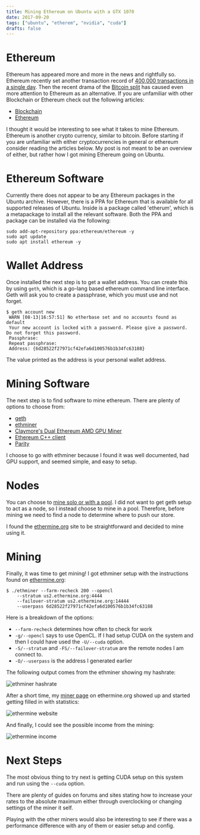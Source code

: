 ```yaml
---
title: Mining Ethereum on Ubuntu with a GTX 1070
date: 2017-09-20
tags: ["ubuntu", "etherem", "nvidia", "cuda"]
drafts: false
---
```


# Ethereum

Ethereum has appeared more and more in the news and rightfully so. Ethereum recently set another transaction record of [400,000 transactions in a single day](https://venturebeat.com/2017/08/15/ethereum-sets-new-transaction-record-outperforms-bitcoin/). Then the recent drama of the [Bitcoin split](https://www.forbes.com/sites/haroldstark/2017/08/17/chaos-ensues-as-bitcoin-splits-into-two-separate-cryptocurrencies/#1d3d1b7464fc) has caused even more attention to Ethereum as an alternative. If you are unfamiliar with other Blockchain or Ethereum check out the following articles:

* [Blockchain](https://thenextweb.com/evergreen/2017/07/04/ultimate-3500-word-plain-english-guide-blockchain/)
* [Ethereum](https://thenextweb.com/contributors/2017/08/10/ultimate-2000-word-plain-english-guide-ethereum/?utm_source=copypaste&utm_medium=referral&utm_content=The%20ultimate,%202000-word,%20plain%20English%20guide%20to%20Ethereum&utm_campaign=share%2Bbutton)

I thought it would be interesting to see what it takes to mine Ethereum. Ethereum is another crypto currency, similar to bitcoin. Before starting if you are unfamiliar with either cryptocurrencies in general or ethereum consider reading the articles below. My post is not meant to be an overview of either, but rather how I got mining Ethereum going on Ubuntu.

# Ethereum Software

Currently there does not appear to be any Ethereum packages in the Ubuntu archive. However, there is a PPA for Ethereum that is available for all supported releases of Ubuntu. Inside is a package called 'etherum', which is a metapackage to install all the relevant software. Both the PPA and package can be installed via the following:

```shell
sudo add-apt-repository ppa:ethereum/ethereum -y
sudo apt update
sudo apt install ethereum -y
```

# Wallet Address

Once installed the next step is to get a wallet address. You can create this by using `geth`, which is a go-lang based ethereum command line interface. Geth will ask you to create a passphrase, which you must use and not forget.

```shell
$ geth account new
 WARN [08-13|16:57:51] No etherbase set and no accounts found as default
 Your new account is locked with a password. Please give a password. Do not forget this password.
 Passphrase:
 Repeat passphrase:
 Address: {6d28522f27971cf42efa6d100576b1b34fc63188}
```

The value printed as the address is your personal wallet address.

# Mining Software

The next step is to find software to mine ethereum. There are plenty of options to choose from:

* [geth](https://github.com/ethereum/go-ethereum)
* [ethminer](https://github.com/ethereum-mining/ethminer)
* [Claymore's Dual Ethereum AMD GPU Miner](https://github.com/nanopool/Claymore-Dual-Miner)
* [Ethereum C++ client](https://github.com/ethereum/cpp-ethereum)
* [Parity](https://github.com/paritytech/parity)

I choose to go with ethminer because I found it was well documented, had GPU support, and seemed simple, and easy to setup.

# Nodes

You can choose to [mine solo or with a pool](https://forum.ethereum.org/discussion/4559/solo-vs-pool). I did not want to get geth setup to act as a node, so I instead choose to mine in a pool. Therefore, before mining we need to find a node to determine where to push our store.

I found the [ethermine.org](https://ethermine.org/) site to be straightforward and decided to mine using it.

# Mining

Finally, it was time to get mining! I got ethminer setup with the instructions found on [ethermine.org](https://ethermine.org/):

```shell
$ ./ethminer --farm-recheck 200 --opencl
    --stratum us2.ethermine.org:4444
    --failover-stratum us2.ethermine.org:14444
    --userpass 6d28522f27971cf42efa6d100576b1b34fc63188
```

Here is a breakdown of the options:

* `--farm-recheck` determines how often to check for work
* `-g/--opencl` says to use OpenCL. If I had setup CUDA on the system and then I could have used the `-U/--cuda` option.
* `-S/--stratum` and `-FS/--failover-stratum` are the remote nodes I am connect to.
* `-O/--userpass` is the address I generated earlier

The following output comes from the ethminer showing my hashrate:

![ethminer hashrate](/img/etherium/hash_rate.png#center)

After a short time, my [miner page](https://ethermine.org/miners/6d28522f27971cf42efa6d100576b1b34fc63188) on ethermine.org showed up and started getting filled in with statistics:

![ethermine website](/img/etherium/website.png)

And finally, I could see the possible income from the mining:

![ethermine income](/img/etherium/income.png)

# Next Steps

The most obvious thing to try next is getting CUDA setup on this system and run using the `--cuda` option.

There are plenty of guides on forums and sites stating how to increase your rates to the absolute maximum either through overclocking or changing settings of the miner it self.

Playing with the other miners would also be interesting to see if there was a performance difference with any of them or easier setup and config.
